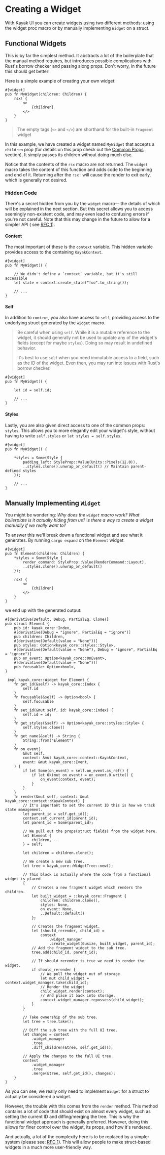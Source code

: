 # Creating a Widget

With Kayak UI you can create widgets using two different methods: using the widget proc macro or by manually
implementing `Widget` on a struct.

## Functional Widgets

This is by far the simplest method. It abstracts a lot of the boilerplate that the manual method requires, but
introduces possible complications with Rust's borrow checker and passing along props. Don't worry, in the future this
should get better!

Here is a simple example of creating your own widget:

```rust,noplayground
#[widget]
pub fn MyWidget(children: Children) {
	rsx! {
		<>
			{children}
		</>
	}
}
```

> The empty tags (`<>` and `</>`) are shorthand for the built-in `Fragment` widget

In this example, we have created a widget named `MyWidget` that accepts a `children` prop (for details on this prop
check out the [Common Props](./common_props.md) section). It simply passes its children without doing much else.

Notice that the contents of the `rsx` macro are not returned. The `widget` macro takes the content of this function and
adds code to the beginning and end of it. Returning after the `rsx!` will cause the render to exit early, which is
generally not desired.

### Hidden Code

There's a secret hidden from you by the `widget` macro— the details of which will be explained in the next section. But
this secret allows you to access seemingly non-existent code, and may even lead to confusing errors if you're not
careful. Note that this may change in the future to allow for a simpler API (
see [RFC 1](https://github.com/StarArawn/kayak_ui/blob/book/rfcs/widget-restructure-rfc-1.md)).

#### Context

The most important of these is the `context` variable. This hidden variable provides access to the
containing `KayakContext`.

```rust,noplayground
#[widget]
pub fn MyWidget() {

	// We didn't define a `context` variable, but it's still accessible
	let state = context.create_state("foo".to_string());

	// ...
}
```

#### Self

In addition to `context`, you also have access to `self`, providing access to the underlying struct generated by
the `widget` macro.

> Be careful when using `self`. While it is a mutable reference to the widget, it should generally not be used to update any of the widget's fields (except for maybe `styles`). Doing so may result in undefined behavior.
>
> It's best to use `self` when you need immutable access to a field, such as the ID of the widget. Even then, you may run into issues with Rust's borrow checker.

```rust,noplayground
#[widget]
pub fn MyWidget() {

	let id = self.id;
	
	// ...
}
```

#### Styles

Lastly, you are also given direct access to one of the common props: `styles`. This allows you to more elegantly edit
your widget's style, without having to write `self.styles` or `let styles = self.styles`.

```rust,noplayground
#[widget]
pub fn MyWidget() {

	*styles = Some(Style {
		padding_left: StyleProp::Value(Units::Pixels(12.0)),
		..styles.clone().unwrap_or_default() // Maintain parent-defined styles
	});
	
	// ...
}
```

## Manually Implementing `Widget`

You might be wondering: *Why does the `widget` macro work?* *What boilerplate is it actually hiding from us?* I*s there
a way to create a widget manually if we really want to?*

To answer this we'll break down a functional widget and see what it generates. By running `cargo expand` on
the `Element` widget:

```rust,noplayground
#[widget]
pub fn Element(children: Children) {
    *styles = Some(Style {
        render_command: StyleProp::Value(RenderCommand::Layout),
        ..styles.clone().unwrap_or_default()
    });

    rsx! {
        <>
            {children}
        </>
    }
}
```

we end up with the generated output:

```rust,noplayground
#[derivative(Default, Debug, PartialEq, Clone)]
pub struct Element {
    pub id: kayak_core::Index,
    #[derivative(Debug = "ignore", PartialEq = "ignore")]
    pub children: Children,
    #[derivative(Default(value = "None"))]
    pub styles: Option<kayak_core::styles::Style>,
    #[derivative(Default(value = "None"), Debug = "ignore", PartialEq = "ignore")]
    pub on_event: Option<kayak_core::OnEvent>,
    #[derivative(Default(value = "None"))]
    pub focusable: Option<bool>,
}

 impl kayak_core::Widget for Element {
    fn get_id(&self) -> kayak_core::Index {
        self.id
    }
    fn focusable(&self) -> Option<bool> {
        self.focusable
    }
    fn set_id(&mut self, id: kayak_core::Index) {
        self.id = id;
    }
    fn get_styles(&self) -> Option<kayak_core::styles::Style> {
        self.styles.clone()
    }
    fn get_name(&self) -> String {
        String::from("Element")
    }
    fn on_event(
        &mut self,
        context: &mut kayak_core::context::KayakContext,
        event: &mut kayak_core::Event,
    ) {
        if let Some(on_event) = self.on_event.as_ref() {
            if let Ok(mut on_event) = on_event.0.write() {
                on_event(context, event);
            }
        }
    }
    fn render(&mut self, context: &mut kayak_core::context::KayakContext) {
        // It's important to set the current ID this is how we track state management.
        let parent_id = self.get_id();
        context.set_current_id(parent_id);
        let parent_id = Some(parent_id);

        // We pull out the props(struct fields) from the widget here.
        let Element {
            children, ..
        } = self;

        let children = children.clone();

        // We create a new sub tree.
        let tree = kayak_core::WidgetTree::new();
        
        // This block is actually where the code from a functional widget is placed
        {
            // Creates a new fragment widget which renders the children. 
            let built_widget = ::kayak_core::Fragment {
                children: children.clone(),
                styles: None,
                on_event: None,
                ..Default::default()
            };

            // Creates the fragment widget.
            let (should_rerender, child_id) =
                context
                    .widget_manager
                    .create_widget(0usize, built_widget, parent_id);
            // Add the fragment widget to the sub tree.
            tree.add(child_id, parent_id);
            
            // If should_rerender is true we need to render the widget.
            if should_rerender {
                // We pull the widget out of storage
                let mut child_widget = context.widget_manager.take(child_id);
                // Render the widget
                child_widget.render(context);
                // And place it back into storage.
                context.widget_manager.repossess(child_widget);
            }
        }
        
        // Take ownership of the sub tree.
        let tree = tree.take();

        // Diff the sub tree with the full UI tree.
        let changes = context
            .widget_manager
            .tree
            .diff_children(&tree, self.get_id());

        // Apply the changes to the full UI tree.
        context
            .widget_manager
            .tree
            .merge(&tree, self.get_id(), changes);
    }
}
```

As you can see, we really only need to implement `Widget` for a struct to actually be considered a widget.

However, the trouble with this comes from the `render` method. This method contains a lot of code that should exist
on almost every widget, such as setting the current ID and diffing/merging the tree. This is why the functional widget
approach is generally preferred. However, doing this allows for finer control over the widget, its props, and how it's
rendered.

And actually, a lot of the complexity here is to be replaced by a simpler system (please
see: [RFC 1](https://github.com/StarArawn/kayak_ui/blob/book/rfcs/widget-restructure-rfc-1.md)). This will allow people
to make struct-based widgets in a much more user-friendly way.

